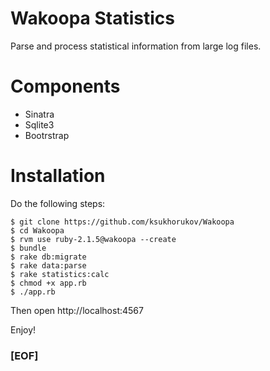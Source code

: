 # Wakoopa Statistics

Parse and process statistical information from large log files.

# Components

* Sinatra
* Sqlite3
* Bootrstrap

# Installation

Do the following steps:

```
$ git clone https://github.com/ksukhorukov/Wakoopa
$ cd Wakoopa
$ rvm use ruby-2.1.5@wakoopa --create
$ bundle
$ rake db:migrate
$ rake data:parse
$ rake statistics:calc
$ chmod +x app.rb
$ ./app.rb
```
Then open  http://localhost:4567 

Enjoy!

### [EOF]